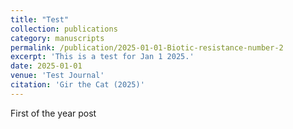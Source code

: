 ```yaml
---
title: "Test"
collection: publications
category: manuscripts
permalink: /publication/2025-01-01-Biotic-resistance-number-2
excerpt: 'This is a test for Jan 1 2025.'
date: 2025-01-01
venue: 'Test Journal'
citation: 'Gir the Cat (2025)'
---
```


First of the year post